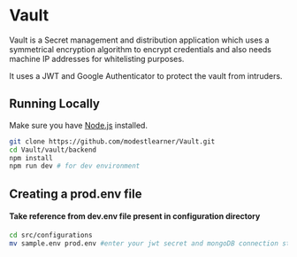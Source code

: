# Vault

Vault is a Secret management and distribution application which uses a symmetrical encryption algorithm to encrypt credentials and also needs machine IP addresses for whitelisting purposes.

It uses a JWT and Google Authenticator to protect the vault from intruders.



## Running Locally

Make sure you have [Node.js](http://nodejs.org/) installed.

```sh
git clone https://github.com/modestlearner/Vault.git 
cd Vault/vault/backend
npm install
npm run dev # for dev environment
```

## Creating a prod.env file

#### Take reference from dev.env file present in configuration directory

```sh
cd src/configurations
mv sample.env prod.env #enter your jwt secret and mongoDB connection string here 
```


